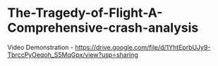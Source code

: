 # The-Tragedy-of-Flight-A-Comprehensive-crash-analysis

Video Demonstration - https://drive.google.com/file/d/1YhtEprbUJy9-TbrccPyOeqoh_S5MqGpx/view?usp=sharing
